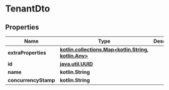 
# TenantDto

## Properties
Name | Type | Description | Notes
------------ | ------------- | ------------- | -------------
**extraProperties** | [**kotlin.collections.Map&lt;kotlin.String, kotlin.Any&gt;**](kotlin.Any.md) |  |  [optional] [readonly]
**id** | [**java.util.UUID**](java.util.UUID.md) |  |  [optional]
**name** | **kotlin.String** |  |  [optional]
**concurrencyStamp** | **kotlin.String** |  |  [optional]



